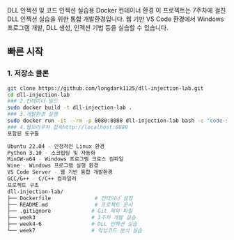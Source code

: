 DLL 인젝션 및 코드 인젝션 실습용 Docker 컨테이너 환경
이 프로젝트는 7주차에 걸친 DLL 인젝션 실습을 위한 통합 개발환경입니다.
웹 기반 VS Code 환경에서 Windows 프로그램 개발, DLL 생성, 인젝션 기법 등을 실습할 수 있습니다.
##  빠른 시작

### 1. 저장소 클론
```bash
git clone https://github.com/longdark1125/dll-injection-lab.git
cd dll-injection-lab
### 2.컨테이너 빌드
sudo docker build -t dll-injection-lab .
### 3.개발환경 실행
sudo docker run -it --rm -p 8080:8080 dll-injection-lab bash -c "code-server --bind-addr 0.0.0.0:8080 --auth none /workspace"
### 4.웹브라우저 접속http://localhost:8080
포함된 도구들

Ubuntu 22.04 - 안정적인 Linux 환경
Python 3.10 - 스크립팅 및 자동화
MinGW-w64 - Windows 프로그램 크로스 컴파일
Wine - Windows 프로그램 실행 환경
VS Code Server - 웹 기반 통합 개발환경
GCC/G++ - C/C++ 컴파일러
프로젝트 구조
dll-injection-lab/
├── Dockerfile              # 컨테이너 설정
├── README.md               # 프로젝트 문서
├── .gitignore             # Git 제외 파일
├── week3                  # 3주차 개발 실습
├── week4-6                # DLL 인젝션 실습
└── week7                  # 악성코드 분석 실습
